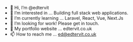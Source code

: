 - 👋 Hi, I’m @edtervit
- 👀 I’m interested in ... Building full stack web applications.
- 🌱 I’m currently learning ... Laravel, React, Vue, Next.Js
- 💞️ I’m looking for work! Please get in touch.
- 🧾 My portfolio website ... edtervit.co.uk
- 📫 How to reach me ... ed@edtervit.co.uk

<!---
edtervit/edtervit is a ✨ special ✨ repository because its `README.md` (this file) appears on your GitHub profile.
You can click the Preview link to take a look at your changes.
--->
